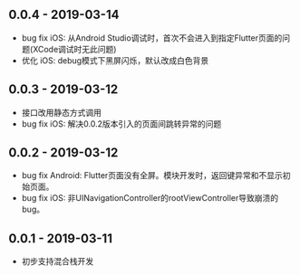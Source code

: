 ## 0.0.4 - 2019-03-14

* bug fix iOS: 从Android Studio调试时，首次不会进入到指定Flutter页面的问题(XCode调试时无此问题)
* 优化 iOS: debug模式下黑屏闪烁，默认改成白色背景

## 0.0.3 - 2019-03-12

* 接口改用静态方式调用
* bug fix iOS: 解决0.0.2版本引入的页面间跳转异常的问题

## 0.0.2 - 2019-03-12

* bug fix Android: Flutter页面没有全屏。模块开发时，返回键异常和不显示初始页面。
* bug fix iOS: 非UINavigationController的rootViewController导致崩溃的bug。  

## 0.0.1 - 2019-03-11

* 初步支持混合栈开发
